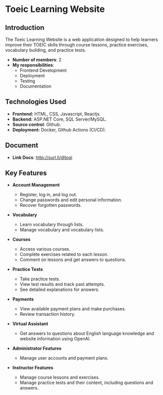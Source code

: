 # Toeic Learning Website

## Introduction

The Toeic Learning Website is a web application designed to help learners improve their TOEIC skills through course lessons, practice exercises, vocabulary building, and practice tests.
- **Number of members**: 2
- **My responsibilities**:
  - Frontend Development
  - Deployment
  - Testing
  - Documentation

## Technologies Used

- **Frontend:** HTML, CSS, Javascript, Reactjs.
- **Backend:** ASP.NET Core, SQL Server/MySQL.
- **Source control**: Github.
- **Deployment:** Docker, Github Actions (CI/CD).

## Document

- **Link Docs**: http://surl.li/dltoqi

## Key Features

- **Account Management**
  - Register, log in, and log out.
  - Change passwords and edit personal information.
  - Recover forgotten passwords.

- **Vocabulary**
  - Learn vocabulary through lists.
  - Manage vocabulary and vocabulary lists.

- **Courses**
  - Access various courses.
  - Complete exercises related to each lesson.
  - Comment on lessons and get answers to questions.

- **Practice Tests**
  - Take practice tests.
  - View test results and track past attempts.
  - See detailed explanations for answers.

- **Payments**
  - View available payment plans and make purchases.
  - Review transaction history.

- **Virtual Assistant**
  - Get answers to questions about English language knowledge and website information using OpenAI.

- **Administrator Features**
  - Manage user accounts and payment plans.

- **Instructor Features**
  - Manage course lessons and exercises.
  - Manage practice tests and their content, including questions and answers.

